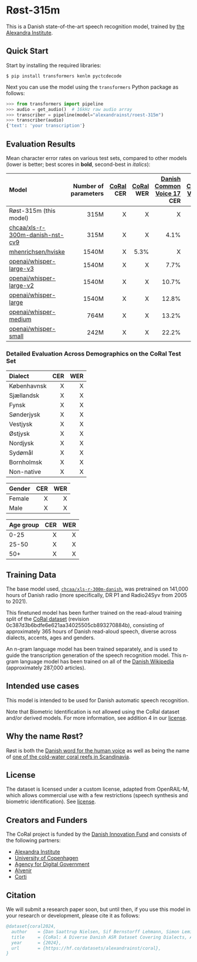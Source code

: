 # Røst-315m

This is a Danish state-of-the-art speech recognition model, trained by [the Alexandra
Institute](https://alexandra.dk/).


## Quick Start
Start by installing the required libraries:

```shell
$ pip install transformers kenlm pyctcdecode
```

Next you can use the model using the `transformers` Python package as follows:

```python
>>> from transformers import pipeline
>>> audio = get_audio()  # 16kHz raw audio array
>>> transcriber = pipeline(model="alexandrainst/roest-315m")
>>> transcriber(audio)
{'text': 'your transcription'}
```


## Evaluation Results

Mean character error rates on various test sets, compared to other models (lower is
better; best scores in **bold**, second-best in *italics*):

| Model | Number of parameters | [CoRal](https://huggingface.co/datasets/alexandrainst/coral/viewer/read_aloud/test) CER | [CoRal](https://huggingface.co/datasets/alexandrainst/coral/viewer/read_aloud/test) WER | [Danish Common Voice 17](https://huggingface.co/datasets/mozilla-foundation/common_voice_17_0/viewer/da/test) CER | [Danish Common Voice 17](https://huggingface.co/datasets/mozilla-foundation/common_voice_17_0/viewer/da/test) WER |
|:---|---:|---:|---:|---:|---:|
| Røst-315m (this model) | 315M | X | X | X | X |
| [chcaa/xls-r-300m-danish-nst-cv9](https://hf.co/chcaa/xls-r-300m-danish-nst-cv9) | 315M | X | X | 4.1% | 12.0% |
| [mhenrichsen/hviske](https://hf.co/mhenrichsen/hviske) | 1540M | X | 5.3% | X |
| [openai/whisper-large-v3](https://hf.co/openai/whisper-large-v3) | 1540M | X | X | 7.7% | X |
| [openai/whisper-large-v2](https://hf.co/openai/whisper-large-v2) | 1540M | X | X | 10.7% | X |
| [openai/whisper-large](https://hf.co/openai/whisper-large) | 1540M | X | X | 12.8% | X |
| [openai/whisper-medium](https://hf.co/openai/whisper-medium) | 764M | X | X | 13.2% | X |
| [openai/whisper-small](https://hf.co/openai/whisper-small) | 242M | X | X | 22.2% | X |


### Detailed Evaluation Across Demographics on the CoRal Test Set

| Dialect | CER | WER |
|:---|---:|---:|
| Københavnsk | X | X |
| Sjællandsk | X | X |
| Fynsk | X | X |
| Sønderjysk | X | X |
| Vestjysk | X | X |
| Østjysk | X | X |
| Nordjysk | X | X |
| Sydømål | X | X |
| Bornholmsk | X | X |
| Non-native | X | X |

| Gender | CER | WER |
|:---|---:|---:|
| Female | X | X |
| Male | X | X |

| Age group | CER | WER |
|:---|---:|---:|
| 0-25 | X | X |
| 25-50 | X | X |
| 50+ | X | X |


## Training Data

The base model used,
[`chcaa/xls-r-300m-danish`](https://huggingface.co/chcaa/xls-r-300m-danish), was
pretrained on 141,000 hours of Danish radio (more specifically, DR P1 and Radio24Syv
from 2005 to 2021).

This finetuned model has been further trained on the read-aloud training split of the
[CoRal dataset](https://huggingface.co/datasets/alexandrainst/coral) (revision
0c387d3b6bdfe6e621aa34025505cb893270884b), consisting of approximately 365 hours of
Danish read-aloud speech, diverse across dialects, accents, ages and genders.

An n-gram language model has been trained separately, and is used to guide the
transcription generation of the speech recognition model. This n-gram language model has
been trained on all of the [Danish
Wikipedia](https://huggingface.co/datasets/alexandrainst/scandi-wiki/viewer/da)
(approximately 287,000 articles).


## Intended use cases

This model is intended to be used for Danish automatic speech recognition.

Note that Biometric Identification is not allowed using the CoRal dataset and/or derived
models. For more information, see addition 4 in our
[license](https://huggingface.co/datasets/alexandrainst/roest-315m/blob/main/LICENSE).


## Why the name Røst?

Røst is both the [Danish word for the human
voice](https://ordnet.dk/ddo/ordbog?query=r%C3%B8st) as well as being the name of [one
of the cold-water coral reefs in
Scandinavia](https://da.wikipedia.org/wiki/Koralrev#Koldtvandskoralrev).


## License
The dataset is licensed under a custom license, adapted from OpenRAIL-M, which allows
commercial use with a few restrictions (speech synthesis and biometric identification).
See
[license](https://huggingface.co/datasets/alexandrainst/roest-315m/blob/main/LICENSE).


## Creators and Funders
The CoRal project is funded by the [Danish Innovation
Fund](https://innovationsfonden.dk/) and consists of the following partners:

- [Alexandra Institute](https://alexandra.dk/)
- [University of Copenhagen](https://www.ku.dk/)
- [Agency for Digital Government](https://digst.dk/)
- [Alvenir](https://www.alvenir.ai/)
- [Corti](https://www.corti.ai/)


## Citation

We will submit a research paper soon, but until then, if you use this model in your
research or development, please cite it as follows:

```bibtex
@dataset{coral2024,
  author    = {Dan Saattrup Nielsen, Sif Bernstorff Lehmann, Simon Leminen Madsen, Anders Jess Pedersen, Anna Katrine van Zee and Torben Blach},
  title     = {CoRal: A Diverse Danish ASR Dataset Covering Dialects, Accents, Genders, and Age Groups},
  year      = {2024},
  url       = {https://hf.co/datasets/alexandrainst/coral},
}
```
